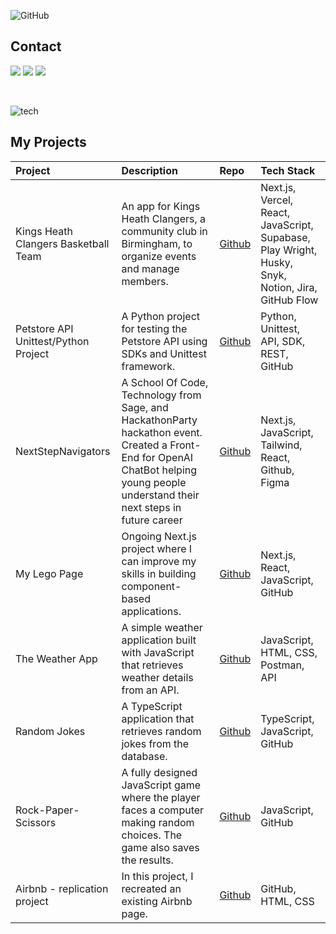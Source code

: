 ![GitHub](https://github.com/Albert-S2/Albert-S2/assets/154522895/a76dbb50-4794-4630-86c2-ba25d02a9692)
<br>
## Contact
 <p align="left"> 
  <a href="mailto:albert.szupszynski@hotmail.com"><img src="https://img.shields.io/badge/Email-blue?style=for-the-badge&logo=microsoft%20outlook"></a>
   <a href="https://www.codewars.com/users/Albert-S2"><img src="https://img.shields.io/badge/codewars-red?style=for-the-badge&logo=codewars"></a>
   <a href="https://www.linkedin.com/in/albert-szupszynski-b0a09b1a8/"><img src="https://img.shields.io/badge/LinkedIn-blue?style=for-the-badge&logo=LinkedIn"></a>
</p>
<br>

![tech](https://github.com/Albert-S2/Albert-S2/assets/154522895/4d93bcca-b2d4-4e77-a25d-ece4006aa148)

## My Projects


| **Project** | **Description** | **Repo** | **Tech Stack** |
| :- | :-| :-| :- | 
| Kings Heath Clangers Basketball Team | An app for Kings Heath Clangers, a community club in Birmingham, to organize events and manage members.| [Github](https://github.com/lazycloud0/khc) | Next.js, Vercel, React, JavaScript, Supabase, Play Wright, Husky, Snyk, Notion, Jira, GitHub Flow |
| Petstore API Unittest/Python Project | A Python project for testing the Petstore API using SDKs and Unittest framework.| [Github](https://github.com/Albert-S2/Unittest-Pyton-Project) | Python, Unittest, API, SDK, REST, GitHub |
| NextStepNavigators | A  School Of Code, Technology from Sage, and HackathonParty hackathon event. Created a Front-End for OpenAI ChatBot helping young people understand their next steps in future career | [Github](https://github.com/Kit2345/NextStepNavigators) | Next.js, JavaScript, Tailwind, React, Github, Figma |
| My Lego Page | Ongoing Next.js project where I can improve my skills in building component-based applications. |[Github](https://github.com/Albert-S2/LEGO) | Next.js, React, JavaScript, GitHub |
| The Weather App | A simple weather application built with JavaScript that retrieves weather details from an API. | [Github](https://github.com/Albert-S2/WeatherApp) | JavaScript, HTML, CSS, Postman, API |
| Random Jokes | A TypeScript application that retrieves random jokes from the database. | [Github](https://github.com/Albert-S2/RandomJokes-JavaScript) | TypeScript, JavaScript, GitHub |
| Rock-Paper-Scissors | A fully designed JavaScript game where the player faces a computer making random choices. The game also saves the results. | [Github](https://github.com/Albert-S2/Game-Rock-Paper-scissors) | JavaScript, GitHub |
| Airbnb - replication project | In this project, I recreated an existing Airbnb page.|  [Github](https://github.com/Albert-S2/newprojectSoC) | GitHub, HTML, CSS |





<!--

## GitHub

[![GitHub Streak](https://streak-stats.demolab.com/?user=Albert-S2&theme=slateorange)](https://git.io/streak-stats)
![Anurag's GitHub stats](https://github-readme-stats.vercel.app/api?username=Albert-S2&theme=slateorange&show_icons=true)


**Albert-S2/Albert-S2** is a ✨ _special_ ✨ repository because its `README.md` (this file) appears on your GitHub profile.

Here are some ideas to get you started:

- 🔭 I’m currently working on ...
- 🌱 I’m currently learning ...
- 👯 I’m looking to collaborate on ...
- 🤔 I’m looking for help with ...
- 💬 Ask me about ...
- 📫 How to reach me: ...
- 😄 Pronouns: ...
- ⚡ Fun fact: ...
-->

